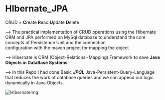 # HIbernate_JPA
CRUD = **C**reate **R**ead **U**pdate **D**elete

--> The practical implementation of CRUD operations using the Hibernate ORM and JPA performed on MySql database to understand the core concepts of Persistence Unit and the connection     
     configuration with the maven project for mapping the object

--> Hibernate is ORM (Object-Relational-Mapping) Framework to save **Java Objects in DataBase Systems**.

--> In this Repo I had done Basic **_JPQL_** Java-Persistent-Query-Language that reduces the work of database queries and we can append our logic dynamically in Java Objects.


![HIbernateImg](https://github.com/shreyas-0203/HIbernate_JPA/assets/102760880/ec6ff00a-658d-4096-b1f6-1a4968a7be1d)
